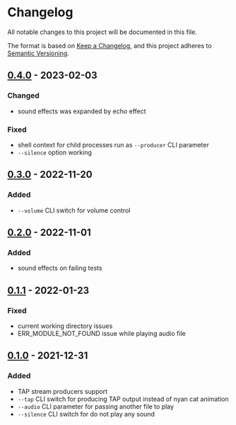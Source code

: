 # Changelog

All notable changes to this project will be documented in this file.

The format is based on [Keep a Changelog](https://keepachangelog.com/en/1.0.0/),
and this project adheres to [Semantic Versioning](https://semver.org/spec/v2.0.0.html).

## [0.4.0] - 2023-02-03

### Changed

- sound effects was expanded by echo effect

### Fixed

- shell context for child processes run as `--producer` CLI parameter
- `--silence` option working


## [0.3.0] - 2022-11-20

### Added

- `--volume` CLI switch for volume control


## [0.2.0] - 2022-11-01

### Added

- sound effects on failing tests


## [0.1.1] - 2022-01-23

### Fixed

- current working directory issues
- ERR_MODULE_NOT_FOUND issue while playing audio file


## [0.1.0] - 2021-12-31

### Added

- TAP stream producers support
- `--tap` CLI switch for producing TAP output instead of nyan cat animation
- `--audio` CLI parameter for passing another file to play
- `--silence` CLI switch for do not play any sound


[unreleased]: https://github.com/marek629/tap-nyan-ogg
[0.4.0]: https://www.npmjs.com/package/tap-ogg/v/0.4.0
[0.3.0]: https://www.npmjs.com/package/tap-ogg/v/0.3.0
[0.2.0]: https://www.npmjs.com/package/tap-ogg/v/0.2.0
[0.1.1]: https://www.npmjs.com/package/tap-ogg/v/0.1.1
[0.1.0]: https://www.npmjs.com/package/tap-ogg/v/0.1.0
